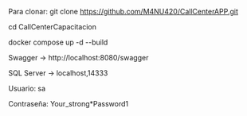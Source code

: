 Para clonar:
git clone https://github.com/M4NU420/CallCenterAPP.git

cd CallCenterCapacitacion

docker compose up -d --build

Swagger → http://localhost:8080/swagger

SQL Server → localhost,14333

Usuario: sa

Contraseña: Your_strong*Password1
